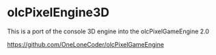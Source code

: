 # olcPixelEngine3D

This is a port of the console 3D engine into the olcPixelGameEngine 2.0

https://github.com/OneLoneCoder/olcPixelGameEngine
